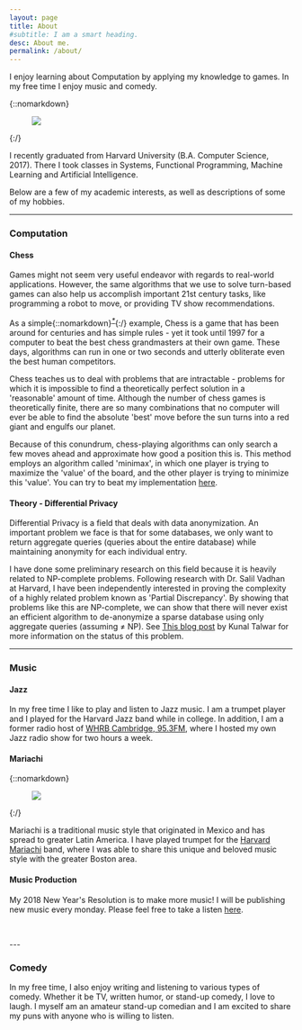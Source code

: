 ```yaml
---
layout: page
title: About
#subtitle: I am a smart heading.
desc: About me.
permalink: /about/
---
```

<div class="pretty-links">

<div class="lead lead-about">
  I enjoy learning about Computation by applying my knowledge to games.
  In my free time I enjoy music and comedy.
</div>

{::nomarkdown}
<figure class="site-profile">
    <img src="{{ site.baseurl }}/assets/img/Turing_machine_Scan.jpg">
</figure>
{:/}

I recently graduated from Harvard University (B.A. Computer Science, 2017). There
I took classes in Systems, Functional Programming, Machine Learning and Artificial Intelligence.

Below are a few of my academic interests, as well as descriptions of some of my hobbies.

---

### Computation

#### Chess

Games might not seem very useful endeavor with regards to real-world applications.
 However, the same algorithms that we use to solve turn-based games can also help us 
 accomplish important 21st century tasks, like programming a robot to move, or
 providing TV show recommendations.

 As a simple{::nomarkdown}<sup><a id="asterisk" href="https://www.reddit.com/r/askscience/comments/mwoaw/is_it_possible_to_program_an_unbeatable_chess/c34h9gk/"><em style="font-size:9pt; text-decoration: none;">*</em></a></sup>{:/} example, Chess is a game that has been around 
 for centuries and has simple rules - yet it took until 1997 for a computer to beat the best chess
 grandmasters at their own game. These days, algorithms can run in one or two seconds
 and utterly obliterate even the best human competitors.

 Chess teaches us to deal with problems that are intractable - problems for which it is impossible to 
 find a theoretically perfect solution in a 'reasonable' amount of time. Although the number of chess 
 games is theoretically finite, there are so many combinations that no computer will ever be able to 
 find the absolute 'best' move before the sun turns into a red giant and engulfs our planet.

 Because of this conundrum, chess-playing algorithms can only search a few moves ahead and approximate
 how good a position this is. This method employs an algorithm called 'minimax', in which one player
 is trying to maximize the 'value' of the board, and the other player is trying to minimize this 'value'. You can try to beat my implementation [here](/chess/).

#### Theory - Differential Privacy

Differential Privacy is a field that deals with data anonymization. An important problem we 
face is that for some databases, we only want to return aggregate queries (queries about the entire database) while maintaining anonymity for each individual entry. 

I have done some preliminary research on this field because it is heavily related to NP-complete
problems. Following research with Dr. Salil Vadhan at Harvard, I have been independently interested in proving the complexity of a highly related problem known as 'Partial Discrepancy'. By showing that
problems like this are NP-complete, we can show that there will never exist an efficient algorithm 
to de-anonymize a sparse database using only aggregate queries (assuming &ne; NP).
See [This blog post](https://windowsontheory.org/2012/09/05/from-discrepancy-to-privacy-and-back/) by Kunal Talwar for more information on the status of this problem.


---

### Music

#### Jazz

In my free time I like to play and listen to Jazz music. I am a trumpet player and I played for
the Harvard Jazz band while in college. In addition, I am a former radio host of [WHRB Cambridge, 95.3FM](http://www.whrb.org/), where I hosted my own Jazz radio show for two hours a week.

#### Mariachi

{::nomarkdown}
<figure class="site-profile">
    <img src="{{ site.baseurl }}/assets/img/mariachi.jpg">
</figure>
{:/}

Mariachi is a traditional music style that originated in Mexico and has spread to greater Latin America.
 I have played trumpet for the [Harvard Mariachi](http://fb.me/MariachiVeritasdeHarvard) band, where I
 was able to share this unique and beloved music style with the greater Boston area.

#### Music Production

My 2018 New Year's Resolution is to make more music! I will be publishing new music every monday. Please feel free to take a listen <a href="/music/">here</a>.

<p>&nbsp;</p>
---

### Comedy

In my free time, I also enjoy writing and listening to various types of comedy. Whether it be TV, 
 written humor, or stand-up comedy, I love to laugh. I myself am an amateur stand-up comedian and
 I am excited to share my puns with anyone who is willing to listen.



